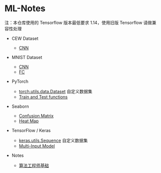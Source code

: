 # ML-Notes

注：本仓库使用的 Tensorflow 版本最低要求 1.14，使用旧版 Tensorflow 请做兼容性处理

- CEW Dataset
    - [CNN](https://nbviewer.jupyter.org/github/SunYufei/ML-Notes/tree/master/CEW/cew-cnn.ipynb)
- MNIST Dataset
    - [CNN](https://nbviewer.jupyter.org/github/SunYufei/ML-Notes/tree/master/MNIST/keras-cnn.ipynb)
    - [FC](https://nbviewer.jupyter.org/github/SunYufei/ML-Notes/tree/master/MNIST/keras-fc.ipynb)
- PyTorch
    - [torch.utils.data.Dataset](https://nbviewer.jupyter.org/github/SunYufei/ML-Notes/tree/master/PyTorch/dataset.ipynb) 自定义数据集
    - [Train and Test functions](https://nbviewer.jupyter.org/github/SunYufei/ML-Notes/tree/master/PyTorch/train-and-test.ipynb)
- Seaborn
    - [Confusion Matrix](https://nbviewer.jupyter.org/github/SunYufei/ML-Notes/tree/master/Seaborn/confusion-matrix.ipynb)
    - [Heat Map](Seaborn/heatmap.py)
- TensorFlow / Keras
    - [keras.utils.Sequence](https://nbviewer.jupyter.org/github/SunYufei/ML-Notes/tree/master/TensorFlow-Keras/dataset.ipynb) 自定义数据集
    - [Multi-Input Model](https://nbviewer.jupyter.org/github/SunYufei/ML-Notes/tree/master/TensorFlow-Keras/multi-input-model.ipynb)

- Notes
  - [算法工程师基础](https://nbviewer.jupyter.org/github/SunYufei/ML-Notes/tree/master/Notes/01-base.ipynb)